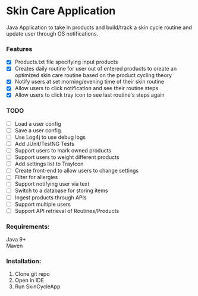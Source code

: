 # Skin Care Application

Java Application to take in products and build/track
a skin cycle routine and update user through OS notifications.

### Features
- [x] Products.txt file specifying input products
- [x] Creates daily routine for user out of entered products to create an optimized skin care routine based on the product cycling theory
- [x] Notify users at set morning/evening time of their skin routine
- [x] Allow users to click notification and see their routine steps
- [x] Allow users to click tray icon to see last routine's steps again

### TODO
- [ ] Load a user config
- [ ] Save a user config
- [ ] Use Log4j to use debug logs
- [ ] Add JUnit/TestNG Tests
- [ ] Support users to mark owned products
- [ ] Support users to weight different products
- [ ] Add settings list to TrayIcon
- [ ] Create front-end to allow users to change settings
- [ ] Filter for allergies
- [ ] Support notifying user via text
- [ ] Switch to a database for storing items
- [ ] Ingest products through APIs
- [ ] Support multiple users
- [ ] Support API retrieval of Routines/Products

### Requirements:
Java 9+  
Maven

### Installation:
1. Clone git repo
2. Open in IDE
3. Run SkinCycleApp

